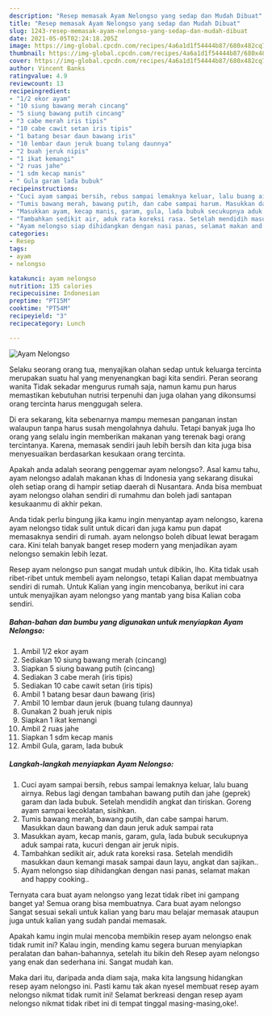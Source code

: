 ```yaml
---
description: "Resep memasak Ayam Nelongso yang sedap dan Mudah Dibuat"
title: "Resep memasak Ayam Nelongso yang sedap dan Mudah Dibuat"
slug: 1243-resep-memasak-ayam-nelongso-yang-sedap-dan-mudah-dibuat
date: 2021-05-05T02:24:18.205Z
image: https://img-global.cpcdn.com/recipes/4a6a1d1f54444b87/680x482cq70/ayam-nelongso-foto-resep-utama.jpg
thumbnail: https://img-global.cpcdn.com/recipes/4a6a1d1f54444b87/680x482cq70/ayam-nelongso-foto-resep-utama.jpg
cover: https://img-global.cpcdn.com/recipes/4a6a1d1f54444b87/680x482cq70/ayam-nelongso-foto-resep-utama.jpg
author: Vincent Banks
ratingvalue: 4.9
reviewcount: 13
recipeingredient:
- "1/2 ekor ayam"
- "10 siung bawang merah cincang"
- "5 siung bawang putih cincang"
- "3 cabe merah iris tipis"
- "10 cabe cawit setan iris tipis"
- "1 batang besar daun bawang iris"
- "10 lembar daun jeruk buang tulang daunnya"
- "2 buah jeruk nipis"
- "1 ikat kemangi"
- "2 ruas jahe"
- "1 sdm kecap manis"
- " Gula garam lada bubuk"
recipeinstructions:
- "Cuci ayam sampai bersih, rebus sampai lemaknya keluar, lalu buang airnya. Rebus lagi dengan tambahan bawang putih dan jahe (geprek) garam dan lada bubuk. Setelah mendidih angkat dan tiriskan. Goreng ayam sampai kecoklatan, sisihkan."
- "Tumis bawang merah, bawang putih, dan cabe sampai harum. Masukkan daun bawang dan daun jeruk aduk sampai rata"
- "Masukkan ayam, kecap manis, garam, gula, lada bubuk secukupnya aduk sampai rata, kucuri dengan air jeruk nipis."
- "Tambahkan sedikit air, aduk rata koreksi rasa. Setelah mendidih masukkan daun kemangi masak sampai daun layu, angkat dan sajikan.."
- "Ayam nelongso siap dihidangkan dengan nasi panas, selamat makan and happy cooking.."
categories:
- Resep
tags:
- ayam
- nelongso

katakunci: ayam nelongso 
nutrition: 135 calories
recipecuisine: Indonesian
preptime: "PT15M"
cooktime: "PT54M"
recipeyield: "3"
recipecategory: Lunch

---
```



![Ayam Nelongso](https://img-global.cpcdn.com/recipes/4a6a1d1f54444b87/680x482cq70/ayam-nelongso-foto-resep-utama.jpg)

Selaku seorang orang tua, menyajikan olahan sedap untuk keluarga tercinta merupakan suatu hal yang menyenangkan bagi kita sendiri. Peran seorang  wanita Tidak sekadar mengurus rumah saja, namun kamu pun harus memastikan kebutuhan nutrisi terpenuhi dan juga olahan yang dikonsumsi orang tercinta harus menggugah selera.

Di era  sekarang, kita sebenarnya mampu memesan panganan instan walaupun tanpa harus susah mengolahnya dahulu. Tetapi banyak juga lho orang yang selalu ingin memberikan makanan yang terenak bagi orang tercintanya. Karena, memasak sendiri jauh lebih bersih dan kita juga bisa menyesuaikan berdasarkan kesukaan orang tercinta. 



Apakah anda adalah seorang penggemar ayam nelongso?. Asal kamu tahu, ayam nelongso adalah makanan khas di Indonesia yang sekarang disukai oleh setiap orang di hampir setiap daerah di Nusantara. Anda bisa membuat ayam nelongso olahan sendiri di rumahmu dan boleh jadi santapan kesukaanmu di akhir pekan.

Anda tidak perlu bingung jika kamu ingin menyantap ayam nelongso, karena ayam nelongso tidak sulit untuk dicari dan juga kamu pun dapat memasaknya sendiri di rumah. ayam nelongso boleh dibuat lewat beragam cara. Kini telah banyak banget resep modern yang menjadikan ayam nelongso semakin lebih lezat.

Resep ayam nelongso pun sangat mudah untuk dibikin, lho. Kita tidak usah ribet-ribet untuk membeli ayam nelongso, tetapi Kalian dapat membuatnya sendiri di rumah. Untuk Kalian yang ingin mencobanya, berikut ini cara untuk menyajikan ayam nelongso yang mantab yang bisa Kalian coba sendiri.

<!--inarticleads1-->

##### Bahan-bahan dan bumbu yang digunakan untuk menyiapkan Ayam Nelongso:

1. Ambil 1/2 ekor ayam
1. Sediakan 10 siung bawang merah (cincang)
1. Siapkan 5 siung bawang putih (cincang)
1. Sediakan 3 cabe merah (iris tipis)
1. Sediakan 10 cabe cawit setan (iris tipis)
1. Ambil 1 batang besar daun bawang (iris)
1. Ambil 10 lembar daun jeruk (buang tulang daunnya)
1. Gunakan 2 buah jeruk nipis
1. Siapkan 1 ikat kemangi
1. Ambil 2 ruas jahe
1. Siapkan 1 sdm kecap manis
1. Ambil  Gula, garam, lada bubuk




<!--inarticleads2-->

##### Langkah-langkah menyiapkan Ayam Nelongso:

1. Cuci ayam sampai bersih, rebus sampai lemaknya keluar, lalu buang airnya. Rebus lagi dengan tambahan bawang putih dan jahe (geprek) garam dan lada bubuk. Setelah mendidih angkat dan tiriskan. Goreng ayam sampai kecoklatan, sisihkan.
1. Tumis bawang merah, bawang putih, dan cabe sampai harum. Masukkan daun bawang dan daun jeruk aduk sampai rata
1. Masukkan ayam, kecap manis, garam, gula, lada bubuk secukupnya aduk sampai rata, kucuri dengan air jeruk nipis.
1. Tambahkan sedikit air, aduk rata koreksi rasa. Setelah mendidih masukkan daun kemangi masak sampai daun layu, angkat dan sajikan..
1. Ayam nelongso siap dihidangkan dengan nasi panas, selamat makan and happy cooking..




Ternyata cara buat ayam nelongso yang lezat tidak ribet ini gampang banget ya! Semua orang bisa membuatnya. Cara buat ayam nelongso Sangat sesuai sekali untuk kalian yang baru mau belajar memasak ataupun juga untuk kalian yang sudah pandai memasak.

Apakah kamu ingin mulai mencoba membikin resep ayam nelongso enak tidak rumit ini? Kalau ingin, mending kamu segera buruan menyiapkan peralatan dan bahan-bahannya, setelah itu bikin deh Resep ayam nelongso yang enak dan sederhana ini. Sangat mudah kan. 

Maka dari itu, daripada anda diam saja, maka kita langsung hidangkan resep ayam nelongso ini. Pasti kamu tak akan nyesel membuat resep ayam nelongso nikmat tidak rumit ini! Selamat berkreasi dengan resep ayam nelongso nikmat tidak ribet ini di tempat tinggal masing-masing,oke!.

